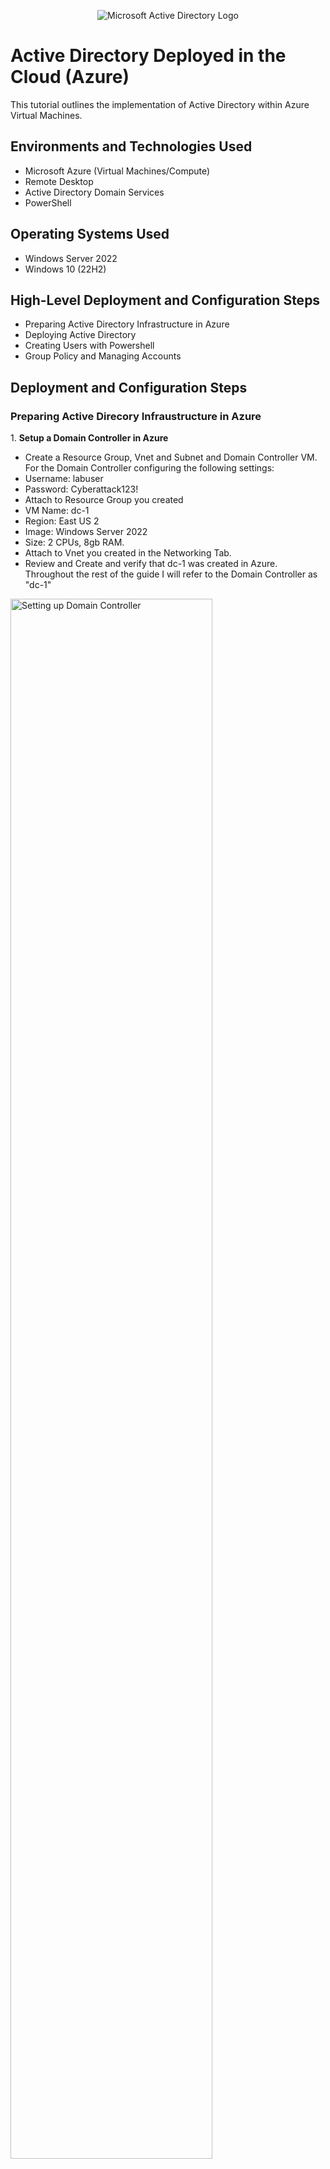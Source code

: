 <p align="center">
<img src="https://i.imgur.com/pU5A58S.png" alt="Microsoft Active Directory Logo"/>
</p>

<h1>Active Directory Deployed in the Cloud (Azure)</h1>
This tutorial outlines the implementation of Active Directory within Azure Virtual Machines.<br />


<h2>Environments and Technologies Used</h2>

- Microsoft Azure (Virtual Machines/Compute)
- Remote Desktop
- Active Directory Domain Services
- PowerShell

<h2>Operating Systems Used </h2>

- Windows Server 2022
- Windows 10 (22H2)

<h2>High-Level Deployment and Configuration Steps</h2>

- Preparing Active Directory Infrastructure in Azure
- Deploying Active Directory
- Creating Users with Powershell
- Group Policy and Managing Accounts

<h2>Deployment and Configuration Steps</h2>
<h3><b>Preparing Active Direcory Infraustructure in Azure</b></h3>
<p> 1. <b> Setup a Domain Controller in Azure </b>

- Create a Resource Group, Vnet and Subnet and Domain Controller VM. For the Domain Controller configuring the following settings:
- Username: labuser
- Password: Cyberattack123!
- Attach to Resource Group you created
- VM Name: dc-1
- Region: East US 2
- Image: Windows Server 2022
- Size: 2 CPUs, 8gb RAM.
- Attach to Vnet you created in the Networking Tab.
- Review and Create and verify that dc-1 was created in Azure. Throughout the rest of the guide I will refer to the Domain Controller as "dc-1"
</p>
<p>
<img src="https://i.imgur.com/3qC3tLY.png" height="80%" width="80%" alt="Setting up Domain Controller"/>
<img src="https://i.imgur.com/bV0l3ZX.png" height="80%" width="80%" alt="Setting up Domain Controller"/>
<img src="https://i.imgur.com/qS03DYh.png" height="80%" width="80%" alt="Setting up Domain Controller"/>
<img src="https://i.imgur.com/WMO4in6.png" height="80%" width="80%" alt="Setting up Domain Controller"/>
<img src="https://i.imgur.com/P9yvkR5.png" height="80%" width="80%" alt="Setting up Domain Controller"/>
</p>
<br />

<p><b>2. Setup a Client in Azure</b>
  
- Create the Client VM and call it "client-1". Follow similar steps as dc-1 but enter the following information and make sure it is set to the same "Resource Group" and "Vnet" when setting it up:
- VM name - client-1
- Image = Windows 10 Pro
- Username = labuser
- Password = Cyberattack23!
- For the rest of the guide I will refer to the Client VM as "client-1"

</p><b>3. Set Domain Controller's Private IP address to Static.</b>

- We are doing this as the Domain Controller (DC) is going to be used as a DNS Server for clients to connect to. So the DNS server of the client will be the "Static" IP of the DC.
- Open VMs in Azure -> Select dc-1 -> Select the NIC -> Select ipconfig1 -> Select "static" -> Save.
- dc-1 is now configured with a static IP address as we are going to use it as a DNS Server. 
<p>
<img src="https://i.imgur.com/LC4ckUJ.png" height="80%" width="80%" alt="DC-1 Static IP change"/>
<img src="https://i.imgur.com/dZE8tZU.png" height="80%" width="80%" alt="DC-1 Static IP change"/>
<img src="https://i.imgur.com/AO2QVLW.png" height="80%" width="80%" alt="DC-1 Static IP change"/>
</p>
<br />

<p><b>4. Log into dc-1 via RDP and disable Windows Firewall to test connectivity between hosts</b>

- Get dc-1's public IP address
- Connect to it via RDP
- Click Start -> type "Defender" -> Open "Windows Defender Firewall with Advanced Security" -> Click "Windows Defender firewall with Advanced Security" -> Click Windows Defender Firewall Properties -> Turn Firewall state off for Domain, Private and Public Profiles. Click Ok.
</p>
<p>
<img src="https://i.imgur.com/iNTM3O6.png" height="80%" width="80%" alt="Windows Firewall Connectivity"/>
<img src="https://i.imgur.com/ysBg1cS.png" height="80%" width="80%" alt="Windows Firewall Connectivity"/>
<img src="https://i.imgur.com/eiDfOWW.png" height="80%" width="80%" alt="Windows Firewall Connectivity"/>
<img src="https://i.imgur.com/g6r0yF0.png" height="80%" width="80%" alt="Windows Firewall Connectivity"/>
<img src="https://i.imgur.com/ADpefbn.png" height="80%" width="80%" alt="Windows Firewall Connectivity"/>
</p>
<br />

<p><b>5. Set client-1 DNS server parameter to private IP of dc-1</b>

- Get dc-1’s private IP 
- Open Network Settings for client-1 -> select NIC -> On left click DNS servers -> Under “Inherit virtual network” select custom -> enter the IP address of dc-1 -> click Save. The DNS Server for "client-1" is now dc-1 which handles resolving domain names to IPs for client-1 and enables us to join the domain.
- Restart "client-1" to make sure the new DNS configuration takes effect.
</p>
<p>
<img src="https://i.imgur.com/bz4UsJX.png" height="80%" width="80%" alt="DNS Server Parameter Change"/>
<img src="https://i.imgur.com/Ka6cuBW.png" height="80%" width="80%" alt="DNS Server Paramter Change"/>
</p>
<br />

<p><b>6. Log into client-1 and ping dc-1 private IP</b>

- Copy Private IP address of “client-1” from Azure and connect via RDP use login credentials we created previously.
- Open “Powershell” and ping "dc-1" private IP (10.0.0.4). Make sure the ping succeeded. 
- If you receive a message saying “Destination Host Unreachable” this means the hosts are on different Vnets or the firewall has not been disabled, so check those if you get that message.
- In "client-1" one run ipconfig /all to verify the DNS configuration change made in Azure and that it is pointing to "dc-1" as the DNS server.
</p>
<p>
<img src="https://i.imgur.com/3VQ03Lm.png" height="80%" width="80%" alt="Windows Firewall Connectivity"/>
<img src="https://i.imgur.com/3g8L8NJ.png" height="80%" width="80%" alt="Windows Firewall Connectivity"/>
<img src="https://i.imgur.com/0IpCby6.png" height="80%" width="80%" alt="Windows Firewall Connectivity"/>
</p>
<br />

<h3><b>Deploying Active Directory</b></h3>
<p> 1. <b> Install Active Directory (AD) </b>

- Start -> Server Manager - > Add Roles and Features -> Click next till you get to “Server Roles” -> Check “Active Directory Domain Services” -> Click next all the way to the end and checking “Restart the destination server automatically if required” (optional, not necessary) -> Click install.
- Now configure dc-1 to become a domain controller post AD install.
- Select flag with warning icon in Server manager -> Select “promote this server to a domain controller”.
- Choose “Add new forest” call it mydomain.com. Click next.
- Under “Type the Directory Services Restore Mode (DSRM)” enter a password. Click next.
- Uncheck “Create DNS delegation".
- Next all the way to the end and click install. Dc-1 should automatically restart so you will have to log back into the VM.
- It is acting as a domain controller, we will want to use the mydomain prefix to specify the domain and user to log in. So mydomain.com\labuser. You want to do this to make sure you avoid logging in as a local user.
</p>
<p>
<img src="https://i.imgur.com/fIxNn5j.png" height="80%" width="80%" alt="Install Active Directory"/>
<img src="https://i.imgur.com/MUT8yZa.png" height="80%" width="80%" alt="Install Active Directory"/>
<img src="https://i.imgur.com/SKzlmMX.png" height="80%" width="80%" alt="Install Active Directory"/>
<img src="https://i.imgur.com/PV1FNSm.png" height="80%" width="80%" alt="Install Active Directory"/>
<img src="https://i.imgur.com/a8iZDG5.png" height="80%" width="80%" alt="Install Active Directory"/>
<img src="https://i.imgur.com/0spMRCk.png" height="80%" width="80%" alt="Install Active Directory"/>
<img src="https://i.imgur.com/a7YwbIY.png" height="80%" width="80%" alt="Install Active Directory"/>
<img src="https://i.imgur.com/ZonSjZM.png" height="80%" width="80%" alt="Install Active Directory"/>
<img src="https://i.imgur.com/dMKkcRh.png" height="80%" width="80%" alt="Install Active Directory"/>
<img src="https://i.imgur.com/8qomTba.png" height="80%" width="80%" alt="Install Active Directory"/>
<img src="https://i.imgur.com/PjY5Dh3.png" height="80%" width="80%" alt="Install Active Directory"/>
<img src="https://i.imgur.com/ZMsNRch.png" height="80%" width="80%" alt="Install Active Directory"/>
</p>
<br />

<p> 2. <b> Create a Domain Admin user within the Domain (AD) </b>

- Refer to steps in Lab 5 Deploying AD documentation
- Open Server Manager -> Click Tools -> Select "Active Directory Users and Computers"
- Create 2 Organizational Units (OU). Right click domain -> New -> OU. Call it _EMPLOYEES and click ok. Create another one called _ADMINS.
- Refresh the domain and you can see the newly created OUs
- Create a user. Right click _ADMINS folder -> New -> User and enter the info:
- - Name: Jane Doe
  - Username: jane_admin
  - Password: Cyberlab123!
  - Enable “Password never expires”. This is bad a security practice and you would want the user to change their password at next login but disabling for the lab to save time.
  - Next then Finish. You should notice the new user in the _ADMINS folder.
- Add the new user to “Domain Admins” security group
- - Right click user -> Properties -> “Member of” tab -> Add -> Search domain admins then click “Check names” -> click Ok and Ok. Go back into the User’s properties and verify it is a Member of “Domain Admins”.
- Log out and log back in as jane_admin
</p>
<p>
<img src="https://i.imgur.com/hY7BAqx.png" height="80%" width="80%" alt="Create a Domain Admin user"/>
<img src="https://i.imgur.com/kOOa3tp.png" height="80%" width="80%" alt="Create a Domain Admin user"/>
<img src="https://i.imgur.com/Gc6MqYe.png" height="80%" width="80%" alt="Create a Domain Admin user"/>
<img src="https://i.imgur.com/UP5TdsX.png" height="80%" width="80%" alt="Create a Domain Admin user"/>
<img src="https://i.imgur.com/aGDBfaG.png" height="80%" width="80%" alt="Create a Domain Admin user"/>
<img src="https://i.imgur.com/DTcxSr3.png" height="80%" width="80%" alt="Create a Domain Admin user"/>
<img src="https://i.imgur.com/b9pgPMC.png" height="80%" width="80%" alt="Create a Domain Admin user"/>
<img src="https://i.imgur.com/uh7mc9D.png" height="80%" width="80%" alt="Create a Domain Admin user"/>
<img src="https://i.imgur.com/w7bmQQn.png" height="80%" width="80%" alt="Create a Domain Admin user"/>
<img src="https://i.imgur.com/1odzFZR.png" height="80%" width="80%" alt="Create a Domain Admin user"/>
<img src="https://i.imgur.com/oIYdyqI.png" height="80%" width="80%" alt="Create a Domain Admin user"/>
</p>
<br />

<p> 3. <b> Join client-1 to Domain (AD) </b>

- Login to client-1 as the local labuser account
- Open Server Manager -> Click Tools -> Select "Active Directory Users and Computers"
- Right click Start -> System -> Rename PC (advanced) -> Computer Name Tab, Click Change -> Choose Domain and enter mydomain.com click Ok. The Computer Name/Domain Changes window should open verifying we successfully contacted the domain thanks to the DNS parameter change we made earlier. If this window did not pop you will need to go back to Azure and change the NIC’ss DNS Server setting to point to the dc-1 private IP address.
- Enter the jane_admin account credentials and click Ok. A window should popup welcoming you to the domain. Restart the VM.
- Login to dc-1 as jane_admin and verify that client-1 has been added to AD.
- Create a new OU called _CLIENTS and drag client-1 from Computers TO _CLIENTS.
- Click "Yes" for the Warning notification. The Computer OU should be empty and client-1 should be in _CLIENTS now.
</p>
<p>
<img src="https://i.imgur.com/MNOD3n2.png" height="80%" width="80%" alt="Join Client-1 to Domain"/>
<img src="https://i.imgur.com/7Tl2zIX.png" height="80%" width="80%" alt="Join Client-1 to Domain"/>
<img src="https://i.imgur.com/yAxPP74.png" height="80%" width="80%" alt="Join Client-1 to Domain"/>
<img src="https://i.imgur.com/zVzDd0W.png" height="80%" width="80%" alt="Join Client-1 to Domain"/>
<img src="https://i.imgur.com/PDc557o.png" height="80%" width="80%" alt="Join Client-1 to Domain"/>
<img src="https://i.imgur.com/SuImAhE.png" height="80%" width="80%" alt="Join Client-1 to Domain"/>
<img src="https://i.imgur.com/kRlv6Vk.png" height="80%" width="80%" alt="Join Client-1 to Domain"/>
<img src="https://i.imgur.com/pVJcR80.png" height="80%" width="80%" alt="Join Client-1 to Domain"/>
<img src="https://i.imgur.com/VrutJx9.png" height="80%" width="80%" alt="Join Client-1 to Domain"/>
</p>
<br />


